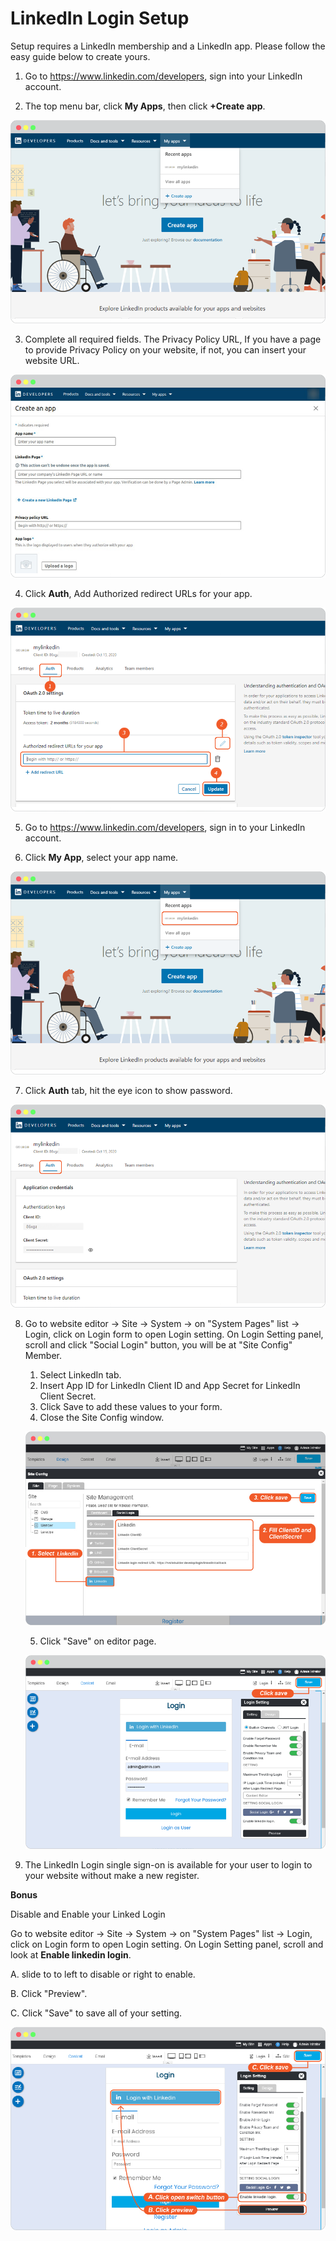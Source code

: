 # LinkedIn Login Setup

Setup requires a LinkedIn membership and a LinkedIn app. Please follow the easy guide below to create yours.

1. Go to <https://www.linkedin.com/developers>, sign into your LinkedIn account.

2. The top menu bar, click **My Apps**, then click **+Create app**.

![image](images/login_social_linkedin/linkedin_01.png)

3. Complete all required fields. The Privacy Policy URL, If you have a page to provide Privacy Policy on your website, if not, you can insert your website URL.

![image](images/login_social_linkedin/linkedin_02.png)

4. Click **Auth**, Add Authorized redirect URLs for your app.

![image](images/login_social_linkedin/linkedin_05.png)

5. Go to <https://www.linkedin.com/developers>, sign in to your LinkedIn account.

6. Click **My App**, select your app name.

![image](images/login_social_linkedin/linkedin_03.png)

7. Click **Auth** tab, hit the eye icon to show password.

![image](images/login_social_linkedin/linkedin_04.png)

8. Go to website editor -> Site -> System -> on "System Pages" list -> Login, click on Login form to open Login setting. On Login Setting panel, scroll and click "Social Login" button, you will be at "Site Config" Member.

   1. Select LinkedIn tab.
   2. Insert App ID for LinkedIn Client ID and App Secret for LinkedIn Client Secret.
   3. Click Save to add these values to your form.
   4. Close the Site Config window.

    ![image](images/login_social_linkedin/linkedin_login_config_01.jpg)

   5. Click "Save" on editor page.

    ![image](images/login_social_linkedin/img_linkedin_login_config_03.png)

9. The LinkedIn Login single sign-on is available for your user to login to your website without make a new register.

**Bonus**

Disable and Enable your Linked Login

Go to website editor -> Site -> System -> on "System Pages" list -> Login, click on Login form to open Login setting. On Login Setting panel, scroll and look at **Enable linkedin login**.

A.  slide to to left to disable or right to enable.

B.  Click "Preview".

C.  Click "Save" to save all of your setting.

![image](images/login_social_linkedin/linkedin_login_config_02_2.png)
